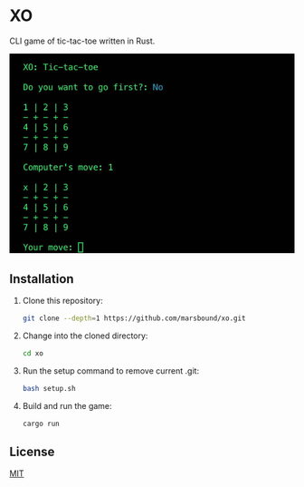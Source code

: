 # XO
CLI game of tic-tac-toe written in Rust.

![alt gameplay](docs/xo.jpg)

## Installation
1. Clone this repository:
    ```bash
    git clone --depth=1 https://github.com/marsbound/xo.git
    ```
2. Change into the cloned directory: 
    ```bash
    cd xo
    ```
3. Run the setup command to remove current .git:
    ```bash
    bash setup.sh
    ```
4. Build and run the game:
    ```bash
    cargo run
    ```

## License
[MIT](https://opensource.org/licenses/MIT)
